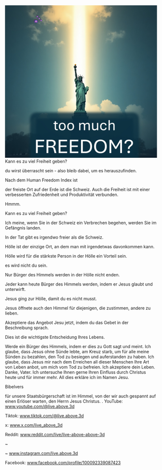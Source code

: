 ![Video cover image](../cover.jpeg)
Kann es zu viel Freiheit geben?

du wirst überrascht sein - also bleib dabei, um es herauszufinden.

Nach dem Human Freedom Index ist

der freiste Ort auf der Erde ist die Schweiz. Auch die Freiheit ist mit einer verbesserten Zufriedenheit und Produktivität verbunden.

Hmmm.

Kann es zu viel Freiheit geben?

Ich meine, wenn Sie in der Schweiz ein Verbrechen begehen, werden Sie im Gefängnis landen.

In der Tat gibt es irgendwo freier als die Schweiz.

Hölle ist der einzige Ort, an dem man mit irgendetwas davonkommen kann.

Hölle wird für die stärkste Person in der Hölle ein Vorteil sein.

es wird nicht du sein.

Nur Bürger des Himmels werden in der Hölle nicht enden.

Jeder kann heute Bürger des Himmels werden, indem er Jesus glaubt und unterwirft.

Jesus ging zur Hölle, damit du es nicht musst.

Jesus öffnete auch den Himmel für diejenigen, die zustimmen, andere zu lieben.

Akzeptiere das Angebot Jesu jetzt, indem du das Gebet in der Beschreibung sprach.

Dies ist die wichtigste Entscheidung Ihres Lebens.

Werde ein Bürger des Himmels, indem er dies zu Gott sagt und meint. Ich glaube, dass Jesus ohne Sünde lebte, am Kreuz starb, um für alle meine Sünden zu bezahlen, den Tod zu besiegen und auferstanden zu haben. Ich glaube, dass Jesus mir nach dem Erreichen all dieser Menschen Ihre Art von Leben anbot, um mich vom Tod zu befreien. Ich akzeptiere dein Leben. Danke, Vater. Ich untersuche Ihnen gerne Ihren Einfluss durch Christus heute und für immer mehr. All dies erkläre ich im Namen Jesu.


Bibelvers

für unsere Staatsbürgerschaft ist im Himmel, von der wir auch gespannt auf einen Erlöser warten, den Herrn Jesus Christus. . YouTube: www.youtube.com/@live.above.3d


Tiktok: www.tiktok.com/@live.above.3d

x: www.x.com/live_above_3d


Reddit: www.reddit.com/live/live-above-above-3d

~


~ www.instagram.com/live.above.3d

Facebook: www.facebook.com/profile/100092339087423








